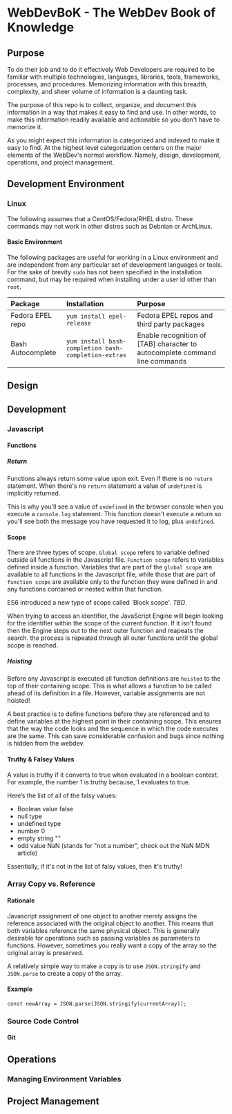 # WebDevBoK - The WebDev Book of Knowledge

## Purpose

To do their job and to do it effectively Web Developers are required to 
be familiar with multiple technologies, languages, libraries, tools, 
frameworks, processes, and procedures. Memorizing information with this
breadth, complexity, and sheer volume of information is a daunting task.

The purpose of this repo is to collect, organize, and document this 
information in a way that makes it easy to find and use. In other words,
to make this information readily available and actionable so you don't 
have to memorize it.

As you might expect this information is categorized and indexed to make
it easy to find. At the highest level categorization centers on the
major elements of the WebDev's normal workflow. Namely, design,
development, operations, and project management.

## Development Environment

### Linux

The following assumes that a CentOS/Fedora/RHEL distro. These commands may
not work in other distros such as Debnian or ArchLinux.

#### Basic Environment

The following packages are useful for working in a Linux environment and 
are independent from any particular set of development languages or tools.
For the sake of brevity `sudo` has not been specified in the installation
command, but may be required when installing under a user id other than
`root`.

| Package           | Installation               | Purpose                                    |
|:------------------|:---------------------------|:-------------------------------------------|
| Fedora EPEL repo  | `yum install epel-release` | Fedora EPEL repos and third party packages |
| Bash Autocomplete | `yum install bash-completion bash-completion-extras` | Enable recognition of [TAB] character to autocomplete command line commands |

## Design

## Development

### Javascript

#### Functions

##### Return

Functions always return some value upon exit. Even if there is no `return` 
statement. When there's no `return` statement a value of `undefined` is
implicitly returned. 

This is why you'll see a value of `undefined` in the 
browser console when you execute a `console.log` statement. This function
doesn't execute a return so you'll see both the message you have requested it
to log, plus `undefined`.

#### Scope

There are three types of scope. `Global scope` refers to variable defined outside
all functions in the Javascript file. `Function scope` refers to variables
defined inside a function. Variables that are part of the `global scope` are
available to all functions in the Javascript file, while those that are part of
`function scope` are available only to the function they were defined in and any
functions contained or nested within that function.

ES6 introduced a new type of scope called `Block scope'. *_TBD_*.

When trying to access an identifier, the JavaScript Engine will begin looking
for the identifier within the scope of the current function. If it isn't found
then the Engine steps out to the next outer function and reapeats the search.
the process is repeated through all outer functions until the global scope
is reached.

##### Hoisting

Before any Javascript is executed all function definitions are `hoisted` to the
top of their containing scope. This is what allows a function to be called
ahead of its definition in a file. However, variable assignments are not
hoisted!

A best practice is to define functions before they are referenced and to define
variables at the highest point in their containing scope. This ensures that the
way the code looks and the sequence in which the code executes are the same.
This can save considerable confusion and bugs since nothing is hidden from the
webdev.

#### Truthy & Falsey Values

A value is truthy if it converts to true when evaluated in a boolean context.
For example, the number 1 is truthy because, 1 evaluates to true. 

Here’s the list of all of the falsy values:
- Boolean value false
- null type
- undefined type
- number 0
- empty string ""
- odd value NaN (stands for "not a number", check out the NaN MDN article)

Essentially, if it's not in the list of falsy values, then it's truthy!

### Array Copy vs. Reference

#### Rationale
Javascript assignment of one object to another merely assigns the reference
associated with the original object to another. This means that both 
variables reference the same physical object. This is generally 
desirable for operations such as passing variables as parameters to
functions. However, sometimes you really want a copy of the array so
the original array is preserved.

A relatively simple way to make a copy is to use `JSON.stringify` and
`JSON.parse` to create a copy of the array.

#### Example
```
const newArray = JSON.parse(JSON.stringify(currentArray));
```

### Source Code Control

#### Git

## Operations

### Managing Environment Variables

## Project Management

